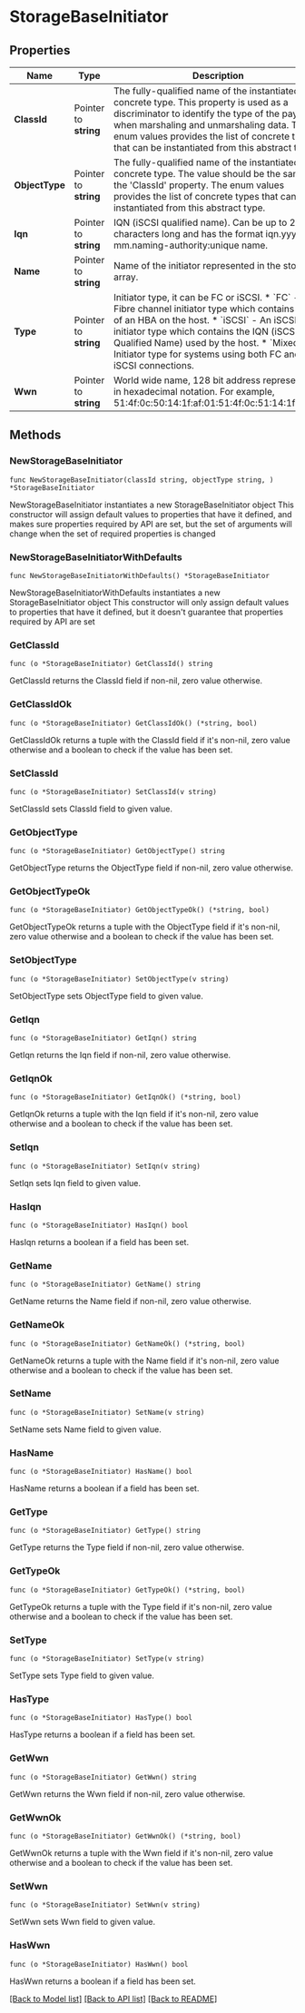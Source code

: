 # StorageBaseInitiator

## Properties

Name | Type | Description | Notes
------------ | ------------- | ------------- | -------------
**ClassId** | Pointer to **string** | The fully-qualified name of the instantiated, concrete type. This property is used as a discriminator to identify the type of the payload when marshaling and unmarshaling data. The enum values provides the list of concrete types that can be instantiated from this abstract type. | 
**ObjectType** | Pointer to **string** | The fully-qualified name of the instantiated, concrete type. The value should be the same as the &#39;ClassId&#39; property. The enum values provides the list of concrete types that can be instantiated from this abstract type. | 
**Iqn** | Pointer to **string** | IQN (iSCSI qualified name). Can be up to 255 characters long and has the format iqn.yyyy-mm.naming-authority:unique name. | [optional] [readonly] 
**Name** | Pointer to **string** | Name of the initiator represented in the storage array. | [optional] [readonly] 
**Type** | Pointer to **string** | Initiator type, it can be FC or iSCSI. * &#x60;FC&#x60; - Fibre channel initiator type which contains WWN of an HBA on the host. * &#x60;iSCSI&#x60; - An iSCSI initiator type which contains the IQN (iSCSI Qualified Name) used by the host. * &#x60;Mixed&#x60; - Initiator type for systems using both FC and iSCSI connections. | [optional] [readonly] [default to "FC"]
**Wwn** | Pointer to **string** | World wide name, 128 bit address represented in hexadecimal notation. For example, 51:4f:0c:50:14:1f:af:01:51:4f:0c:51:14:1f:af:01. | [optional] [readonly] 

## Methods

### NewStorageBaseInitiator

`func NewStorageBaseInitiator(classId string, objectType string, ) *StorageBaseInitiator`

NewStorageBaseInitiator instantiates a new StorageBaseInitiator object
This constructor will assign default values to properties that have it defined,
and makes sure properties required by API are set, but the set of arguments
will change when the set of required properties is changed

### NewStorageBaseInitiatorWithDefaults

`func NewStorageBaseInitiatorWithDefaults() *StorageBaseInitiator`

NewStorageBaseInitiatorWithDefaults instantiates a new StorageBaseInitiator object
This constructor will only assign default values to properties that have it defined,
but it doesn't guarantee that properties required by API are set

### GetClassId

`func (o *StorageBaseInitiator) GetClassId() string`

GetClassId returns the ClassId field if non-nil, zero value otherwise.

### GetClassIdOk

`func (o *StorageBaseInitiator) GetClassIdOk() (*string, bool)`

GetClassIdOk returns a tuple with the ClassId field if it's non-nil, zero value otherwise
and a boolean to check if the value has been set.

### SetClassId

`func (o *StorageBaseInitiator) SetClassId(v string)`

SetClassId sets ClassId field to given value.


### GetObjectType

`func (o *StorageBaseInitiator) GetObjectType() string`

GetObjectType returns the ObjectType field if non-nil, zero value otherwise.

### GetObjectTypeOk

`func (o *StorageBaseInitiator) GetObjectTypeOk() (*string, bool)`

GetObjectTypeOk returns a tuple with the ObjectType field if it's non-nil, zero value otherwise
and a boolean to check if the value has been set.

### SetObjectType

`func (o *StorageBaseInitiator) SetObjectType(v string)`

SetObjectType sets ObjectType field to given value.


### GetIqn

`func (o *StorageBaseInitiator) GetIqn() string`

GetIqn returns the Iqn field if non-nil, zero value otherwise.

### GetIqnOk

`func (o *StorageBaseInitiator) GetIqnOk() (*string, bool)`

GetIqnOk returns a tuple with the Iqn field if it's non-nil, zero value otherwise
and a boolean to check if the value has been set.

### SetIqn

`func (o *StorageBaseInitiator) SetIqn(v string)`

SetIqn sets Iqn field to given value.

### HasIqn

`func (o *StorageBaseInitiator) HasIqn() bool`

HasIqn returns a boolean if a field has been set.

### GetName

`func (o *StorageBaseInitiator) GetName() string`

GetName returns the Name field if non-nil, zero value otherwise.

### GetNameOk

`func (o *StorageBaseInitiator) GetNameOk() (*string, bool)`

GetNameOk returns a tuple with the Name field if it's non-nil, zero value otherwise
and a boolean to check if the value has been set.

### SetName

`func (o *StorageBaseInitiator) SetName(v string)`

SetName sets Name field to given value.

### HasName

`func (o *StorageBaseInitiator) HasName() bool`

HasName returns a boolean if a field has been set.

### GetType

`func (o *StorageBaseInitiator) GetType() string`

GetType returns the Type field if non-nil, zero value otherwise.

### GetTypeOk

`func (o *StorageBaseInitiator) GetTypeOk() (*string, bool)`

GetTypeOk returns a tuple with the Type field if it's non-nil, zero value otherwise
and a boolean to check if the value has been set.

### SetType

`func (o *StorageBaseInitiator) SetType(v string)`

SetType sets Type field to given value.

### HasType

`func (o *StorageBaseInitiator) HasType() bool`

HasType returns a boolean if a field has been set.

### GetWwn

`func (o *StorageBaseInitiator) GetWwn() string`

GetWwn returns the Wwn field if non-nil, zero value otherwise.

### GetWwnOk

`func (o *StorageBaseInitiator) GetWwnOk() (*string, bool)`

GetWwnOk returns a tuple with the Wwn field if it's non-nil, zero value otherwise
and a boolean to check if the value has been set.

### SetWwn

`func (o *StorageBaseInitiator) SetWwn(v string)`

SetWwn sets Wwn field to given value.

### HasWwn

`func (o *StorageBaseInitiator) HasWwn() bool`

HasWwn returns a boolean if a field has been set.


[[Back to Model list]](../README.md#documentation-for-models) [[Back to API list]](../README.md#documentation-for-api-endpoints) [[Back to README]](../README.md)


